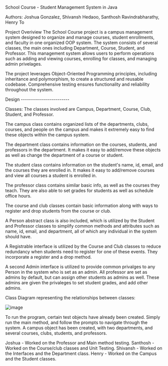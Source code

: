 School Course - Student Management System in Java

Authors: Joshua Gonzalez, Shivansh Hedaoo, Santhosh Ravindrabharathy, Henry To

Project Overiview
The School Course project is a campus management system designed to organize and manage courses, student enrollments, and faculty in one organized OOP system. The system consists of several classes, the main ones including Department, Course, Student, and Professor. This management system allows users to perform operations such as adding and viewing courses, enrolling for classes, and managing admin privelages.

The project leverages Object-Oriented Programming principles, including inheritance and polymorphism, to create a structured and reusable codebase. Comprehensive testing ensures functionality and reliability throughout the system.

Design ------------------------

Classes: The classes involved are Campus, Department, Course, Club, Student, and Professor. 

The campus class contains organized lists of the departments, clubs, courses, and people on the campus and makes it extremely easy to find these objects within the campus system. 

The department class contains information on the courses, students, and professors in the department. It makes it easy to add/remove these objects as well as change the department of a course or student.

The student class contains information on the student's name, id, email, and the courses they are enrolled in. It makes it easy to add/remove courses and view all courses a student is enrolled in.

The professor class contains similar basic info, as well as the courses they teach. They are also able to set grades for students as well as schedule office hours.

The course and club classes contain basic information along with ways to register and drop students from the course or club.


A Person abstract class is also included, which is utilized by the Student and Professor classes to simplify common methods and attributes such as name, id, email, and department, all of which any individual in the system should have.

A Registrable interface is utilized by the Course and Club classes to reduce redundancy when students need to register for one of these events. They incorporate a register and a drop method.

A second Admin interface is utilized to provide common privalges to any Person in the system who is set as an admin. All professor are set as admins by default, but can assign other students as admins as well. These admins are given the privaleges to set student grades, and add other admins.


Class Diagram representing the relationships between classes:

![image]([https://github.com/user-attachments/assets/b470f04b-2183-4333-ab6a-95ab9a218331](https://github.com/shedaoo878/2024-CS151-07-CourseSystem/blob/1daed41f56907cec9170e0afdbbe8609ca1763a2/image.png))




To run the program, certain test objects have already been created. Simply run the main method, and follow the prompts to navigate through the system. 
A campus object has been created, with two departments, and several courses, clubs, students, and professors. 


Joshua - Worked on the Professor and Main method testing.
Santhosh - Worked on the Course/club classes and Unit Testing.
Shivansh - Worked on the Interfaces and the Department class.
Henry - Worked on the Campus and the Student classes.

